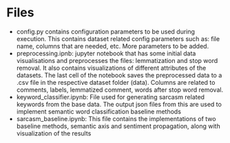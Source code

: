 # Files
* config.py contains configuration parameters to be used during execution. This contains dataset related config parameters such as: file name, columns that are needed, etc. More parameters to be added.
* preprocessing.ipnb: jupyter notebook that has some initial data visualisations and preprocesses the files: lemmatization and stop word removal. It also contains visualizations of different attributes of the datasets. The last cell of the notebook saves the preprocessed data to a .csv file in the respective dataset folder (data). Columns are related to comments, labels, lemmatized comment, words after stop word removal.
* keyword_classifier.ipynb: File used for generating sarcasm related keywords from the base data. The output json files from this are used to implement semantic word classification baseline methods
* sarcasm_baseline.ipynb: This file contains the implementations of two baseline methods, semantic axis and sentiment propagation, along with visualization of the results 